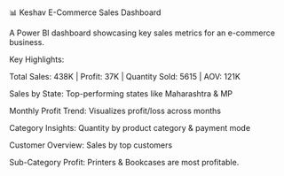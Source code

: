 📊 Keshav E-Commerce Sales Dashboard

A Power BI dashboard showcasing key sales metrics for an e-commerce business.


Key Highlights:

Total Sales: 438K | Profit: 37K | Quantity Sold: 5615 | AOV: 121K

Sales by State: Top-performing states like Maharashtra & MP

Monthly Profit Trend: Visualizes profit/loss across months

Category Insights: Quantity by product category & payment mode

Customer Overview: Sales by top customers

Sub-Category Profit: Printers & Bookcases are most profitable.
